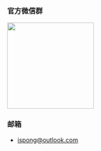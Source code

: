### 官方微信群

<img src="https://img.isxcode.com/picgo/20230414172307.png" width="200"/>

### 邮箱

- ispong@outlook.com
